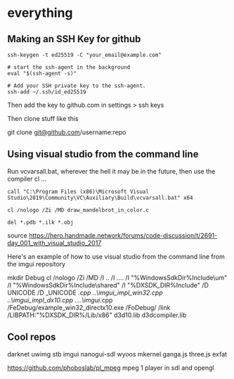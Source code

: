 # everything

## Making an SSH Key for github 

    ssh-keygen -t ed25519 -C "your_email@example.com"

    # start the ssh-agent in the background
    eval "$(ssh-agent -s)"

    # Add your SSH private key to the ssh-agent.
    ssh-add ~/.ssh/id_ed25519

Then add the key to github.com in settings > ssh keys

Then clone stuff like this

git clone git@github.com/username:repo




## Using visual studio from the command line

Run vcvarsall.bat, wherever the hell it may be in the future, 
then use the compiler cl ... 


    call "C:\Program Files (x86)\Microsoft Visual Studio\2019\Community\VC\Auxiliary\Build\vcvarsall.bat" x64

    cl /nologo /Zi /MD draw_mandelbrot_in_color.c

    del *.pdb *.ilk *.obj 

source https://hero.handmade.network/forums/code-discussion/t/2691-day_001_with_visual_studio_2017

Here's an example of how to use visual studio from the command line from the imgui repository

mkdir Debug
cl /nologo /Zi /MD /I .. /I ..\.. /I "%WindowsSdkDir%Include\um" /I "%WindowsSdkDir%Include\shared" /I "%DXSDK_DIR%Include" /D UNICODE /D _UNICODE *.cpp ..\imgui_impl_win32.cpp ..\imgui_impl_dx10.cpp ..\..\imgui*.cpp /FeDebug/example_win32_directx10.exe /FoDebug/ /link /LIBPATH:"%DXSDK_DIR%/Lib/x86" d3d10.lib d3dcompiler.lib


## Cool repos

darknet
uwimg
stb
imgui
nanogui-sdl
wyoos
mkernel
ganga.js
three.js
exfat

https://github.com/phoboslab/pl_mpeg  mpeg 1 player in sdl and opengl

